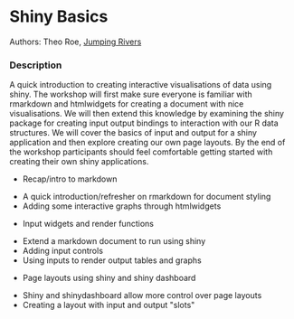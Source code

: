 # Shiny Basics

Authors: Theo	Roe, [Jumping Rivers](https://www.jumpingrivers.com/)

### Description

A quick introduction to creating interactive visualisations of data using shiny. The workshop will first make sure everyone is familiar with rmarkdown and htmlwidgets for creating a document with nice visualisations. We will then extend this knowledge by examining the shiny package for creating input output bindings to interaction with our R data structures. We will cover the basics of input and output for a shiny application and then explore creating our own page layouts. By the end of the workshop participants should feel comfortable getting started with creating their own shiny applications. 

- Recap/intro to markdown

* A quick introduction/refresher on rmarkdown for document styling
* Adding some interactive graphs through htmlwidgets

- Input widgets and render functions

* Extend a markdown document to run using shiny
* Adding input controls
* Using inputs to render output tables and graphs

- Page layouts using shiny and shiny dashboard

* Shiny and shinydashboard allow more control over page layouts
* Creating a layout with input and output "slots"